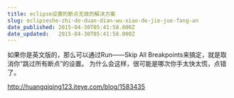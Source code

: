 ```yaml
---
title: eclipse设置的断点无效的解决方案
slug: eclipseshe-zhi-de-duan-dian-wu-xiao-de-jie-jue-fang-an
date_published: 2015-04-30T05:41:58.000Z
date_updated:   2015-04-30T05:41:58.000Z
---
```


如果你是英文版的，那么可以通过Run——Skip All Breakpoints来搞定，就是取消你“跳过所有断点”的设置。
为什么会这样，很可能是哪次你手太快太慌，点错了。

http://huangqiqing123.iteye.com/blog/1583435
